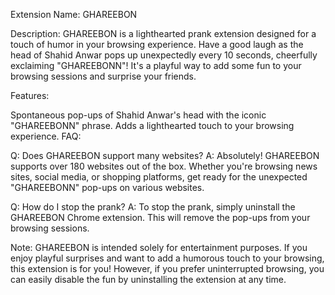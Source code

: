 Extension Name: GHAREEBON

Description:
GHAREEBON is a lighthearted prank extension designed for a touch of humor in your browsing experience. Have a good laugh as the head of Shahid Anwar pops up unexpectedly every 10 seconds, cheerfully exclaiming "GHAREEBONN"! It's a playful way to add some fun to your browsing sessions and surprise your friends.

Features:

Spontaneous pop-ups of Shahid Anwar's head with the iconic "GHAREEBONN" phrase.
Adds a lighthearted touch to your browsing experience.
FAQ:

Q: Does GHAREEBON support many websites?
A: Absolutely! GHAREEBON supports over 180 websites out of the box. Whether you're browsing news sites, social media, or shopping platforms, get ready for the unexpected "GHAREEBONN" pop-ups on various websites.

Q: How do I stop the prank?
A: To stop the prank, simply uninstall the GHAREEBON Chrome extension. This will remove the pop-ups from your browsing sessions.

Note: GHAREEBON is intended solely for entertainment purposes. If you enjoy playful surprises and want to add a humorous touch to your browsing, this extension is for you! However, if you prefer uninterrupted browsing, you can easily disable the fun by uninstalling the extension at any time.